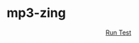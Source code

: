 # mp3-zing

<p align="center">
  <a href="https://ntdat104.github.io/mp3-zing/">Run Test</a>
</p>
 
